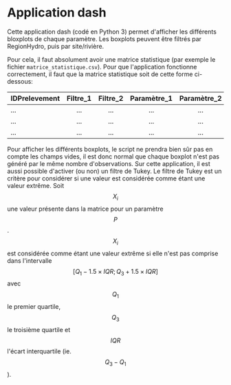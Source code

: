 # Application dash

Cette application dash (codé en Python 3) permet d'afficher les différents bloxplots de chaque paramètre.
Les boxplots peuvent être filtrés par RegionHydro, puis par site/rivière.

Pour cela, il faut absolument avoir une matrice statistique (par exemple le fichier `matrice_statistique.csv`).
Pour que l'application fonctionne correctement, il faut que la matrice statistique soit de cette forme ci-dessous:

| IDPrelevement      |     Filtre_1    |   Filtre_2   |   Paramètre_1   |   Paramètre_2   |   ...    |   Paramètre_n |
|:------------------|:-------------:|:-----------:|:--------------:|:--------------:|:-------:|:------------:|
| ...                |      ...        |    ...       |      ...        |      ...        |    ...   |     ...       |
| ...                |      ...        |    ...       |      ...        |      ...        |    ...   |     ...       |
| ...                |      ...        |    ...       |      ...        |      ...        |    ...   |     ...       |

Pour afficher les différents boxplots, le script ne prendra bien sûr pas en compte les champs vides, il est donc normal que chaque boxplot n'est pas généré par le même nombre d'observations.
Sur cette application, il est aussi possible d'activer (ou non) un filtre de Tukey. Le filtre de Tukey est un critère pour considérer si une valeur est considérée comme étant une valeur extrême.
Soit $$X_i$$ une valeur présente dans la matrice pour un paramètre $$P$$. $$X_i$$ est considérée comme étant une valeur extrême si elle n'est pas comprise dans l'intervalle $$[Q_1 - 1.5 \times IQR; Q_3 + 1.5 \times IQR]$$ 
avec $$Q_1$$ le premier quartile, $$Q_3$$ le troisième quartile et $$IQR$$ l'écart interquartile (ie. $$Q_3 - Q_1$$). 